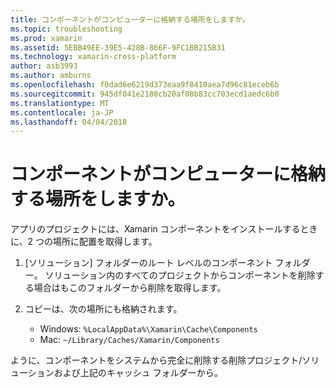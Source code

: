 ```yaml
---
title: コンポーネントがコンピューターに格納する場所をしますか。
ms.topic: troubleshooting
ms.prod: xamarin
ms.assetid: 5EBB49EE-39E5-428B-866F-9FC1BB215B31
ms.technology: xamarin-cross-platform
author: asb3993
ms.author: amburns
ms.openlocfilehash: f0dad6e6219d373eaa9f8410aea7d96c81eceb6b
ms.sourcegitcommit: 945df041e2180cb20af08b83cc703ecd1aedc6b0
ms.translationtype: MT
ms.contentlocale: ja-JP
ms.lasthandoff: 04/04/2018
---
```

# <a name="where-are-the-components-stored-on-my-machine"></a>コンポーネントがコンピューターに格納する場所をしますか。

アプリのプロジェクトには、Xamarin コンポーネントをインストールするときに、2 つの場所に配置を取得します。

1. [ソリューション] フォルダーのルート レベルのコンポーネント フォルダー。 ソリューション内のすべてのプロジェクトからコンポーネントを削除する場合はもこのフォルダーから削除を取得します。

2. コピーは、次の場所にも格納されます。
    - Windows: `%LocalAppData%\Xamarin\Cache\Components`
    - Mac: `~/Library/Caches/Xamarin/Components`

ように、コンポーネントをシステムから完全に削除する削除プロジェクト/ソリューションおよび上記のキャッシュ フォルダーから。
